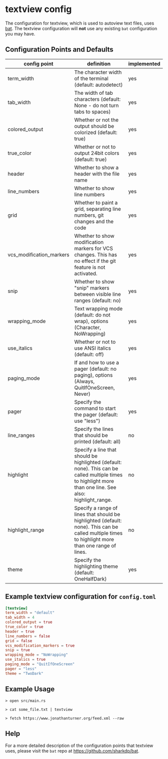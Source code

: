 # textview config

The configuration for textview, which is used to autoview text files, uses [bat](https://docs.rs/bat/0.15.4/bat/struct.PrettyPrinter.html). The textview configuration will **not** use any existing `bat` configuration you may have.

## Configuration Points and Defaults

| config point | definition | implemented |
| - | - | - |
| term_width | The character width of the terminal (default: autodetect) | yes |
| tab_width | The width of tab characters (default: None - do not turn tabs to spaces) | yes |
| colored_output | Whether or not the output should be colorized (default: true) | yes |
| true_color | Whether or not to output 24bit colors (default: true) | yes |
| header | Whether to show a header with the file name | yes |
| line_numbers | Whether to show line numbers | yes |
| grid | Whether to paint a grid, separating line numbers, git changes and the code | yes |
| vcs_modification_markers | Whether to show modification markers for VCS changes. This has no effect if the git feature is not activated. | yes |
| snip | Whether to show "snip" markers between visible line ranges (default: no) | yes |
| wrapping_mode | Text wrapping mode (default: do not wrap), options (Character, NoWrapping) | yes |
| use_italics | Whether or not to use ANSI italics (default: off) | yes |
| paging_mode | If and how to use a pager (default: no paging), options (Always, QuitIfOneScreen, Never) | yes |
| pager | Specify the command to start the pager (default: use "less") | yes |
| line_ranges | Specify the lines that should be printed (default: all) | no |
| highlight | Specify a line that should be highlighted (default: none). This can be called multiple times to highlight more than one line. See also: highlight_range. | no |
| highlight_range | Specify a range of lines that should be highlighted (default: none). This can be called multiple times to highlight more than one range of lines. | no |
| theme | Specify the highlighting theme (default: OneHalfDark) | yes |

## Example textview configuration for `config.toml`

```toml
[textview]
term_width = "default"
tab_width = 4
colored_output = true
true_color = true
header = true
line_numbers = false
grid = false
vcs_modification_markers = true
snip = true
wrapping_mode = "NoWrapping"
use_italics = true
paging_mode = "QuitIfOneScreen"
pager = "less"
theme = "TwoDark"
```

## Example Usage

```shell
> open src/main.rs
```

```shell
> cat some_file.txt | textview
```

```shell
> fetch https://www.jonathanturner.org/feed.xml --raw
```

## Help

For a more detailed description of the configuration points that textview uses, please visit the `bat` repo at <https://github.com/sharkdp/bat>.
